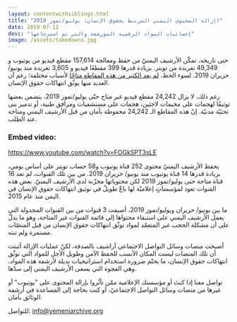 ```yaml
---
layout: contentwithsiblings.html
title: "إزالة المحتوى اليمني المرتبط بحقوق الإنسان: يوليو/تموز 2019)"
date: 2019-07-11
desc: "إحصائيات المواد الرقمية المؤرشفة والتي تم استرجاعها"
image: /assets/takedowns.jpg
---
```


حتى تاريخه، تمكّن الأرشيف اليمنيّ من حفظ ومعالجة 157,614  مقطع فيديو من يوتيوب و 49,349 تغريدة من تويتر. بزيادة قدرها 399 مقطعًا فيديو و 3,605 تغريدة منذ يونيو/حزيران 2019. لسوء الحظ،  [لم يعد الكثير من هذه المقاطع متاحًا](https://syrianarchive.org/ar/tech-advocacy/) لأسباب مختلفة؛ رغم أن العديد منها يوثّق انتهاكات حقوق الإنسان.

رغم ذلك، لا يزال 24,242 مقطع فيديو غير متاح حتّى يوليو/تموز  2019، يتضمن بعضها توثيقًا لهجمات على مخيمات لاجئين، هجمات على مستشفيات ومرافق طبية، أو تدمير بنى تحتيّة مدنيّة. إنّ هذه المقاطع الـ 24,242 محفوظة بأمان من قبل الأرشيف اليمني ومتاحة عند الطلب.

### Embed video:
https://www.youtube.com/watch?v=FOGkSPT3sLE

يحفظ الأرشيف اليمنيّ محتوى  252 قناة يوتيوب و58 حساب تويتر على أساس يومي، بزيادة قدرها 14 قناة يوتيوب منذ يونيو/ حزيران 2019. من بين تلك القنوات، لم تعد 16 قناة متاحة حتى يوليو/تموز  2019 لكن محتوياتها مخزّنة لدى الأرشيف اليمنيّ. بعض هذه القنوات تعود لمؤسساتٍ إعلاميّة لها باعٌ طويلٌ في توثيق انتهاكات حقوق الإنسان في اليمن منذ عام 2015.

ما بين يونيو/ حزيران ويوليو/تموز  2019، أضيفت 3 قنوات من بين القنوات المجدولة التي يعمل الأرشيف اليمني على استبقاء محتواها إلى قائمة القنوات غير المتاحة، وهو ما يدلّ على أن مشكلة الحجب غير المتعمّد لمواد توثّق انتهاكات حقوق الإنسان من قبل المنصّات مستمرة ولم تنته.

أصبحت منصات وسائل التواصل الاجتماعي أراشيف بالصدفة، لكنّ عمليات الإزالة أثبتت أن تلك المنصات ليست المكان الأنسب للحفظ الآمن وطويل الأجل للمواد التي توثّق انتهاكات حقوق الإنسان، ما يحتّم ضرورة استخدام استراتيجيات بديلة لأرشفة هذه المواد، وهي الفجوة التي يسعى الأرشيف اليمني إلى سدّها.

تواصل معنا إذا كنتَ أو مؤسستك الإعلامية ممّن تأثّروا بإزالة المحتوى على "يوتيوب" أو غيرها من منصات وسائل التواصل الاجتماعيّ، أو كنت بحاجة إلى المساعدة في أرشفة الوثائق بأمان.

للتواصل: info@yemeniarchive.org
